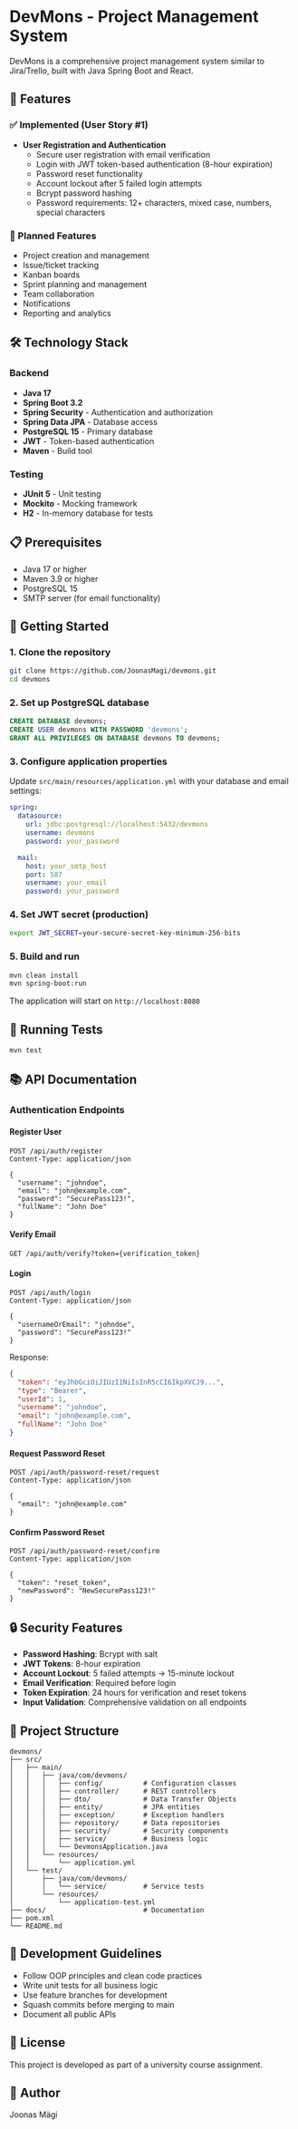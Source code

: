 # DevMons - Project Management System

DevMons is a comprehensive project management system similar to Jira/Trello, built with Java Spring Boot and React.

## 🎯 Features

### ✅ Implemented (User Story #1)
- **User Registration and Authentication**
  - Secure user registration with email verification
  - Login with JWT token-based authentication (8-hour expiration)
  - Password reset functionality
  - Account lockout after 5 failed login attempts
  - Bcrypt password hashing
  - Password requirements: 12+ characters, mixed case, numbers, special characters

### 🚧 Planned Features
- Project creation and management
- Issue/ticket tracking
- Kanban boards
- Sprint planning and management
- Team collaboration
- Notifications
- Reporting and analytics

## 🛠️ Technology Stack

### Backend
- **Java 17**
- **Spring Boot 3.2**
- **Spring Security** - Authentication and authorization
- **Spring Data JPA** - Database access
- **PostgreSQL 15** - Primary database
- **JWT** - Token-based authentication
- **Maven** - Build tool

### Testing
- **JUnit 5** - Unit testing
- **Mockito** - Mocking framework
- **H2** - In-memory database for tests

## 📋 Prerequisites

- Java 17 or higher
- Maven 3.9 or higher
- PostgreSQL 15
- SMTP server (for email functionality)

## 🚀 Getting Started

### 1. Clone the repository
```bash
git clone https://github.com/JoonasMagi/devmons.git
cd devmons
```

### 2. Set up PostgreSQL database
```sql
CREATE DATABASE devmons;
CREATE USER devmons WITH PASSWORD 'devmons';
GRANT ALL PRIVILEGES ON DATABASE devmons TO devmons;
```

### 3. Configure application properties
Update `src/main/resources/application.yml` with your database and email settings:
```yaml
spring:
  datasource:
    url: jdbc:postgresql://localhost:5432/devmons
    username: devmons
    password: your_password

  mail:
    host: your_smtp_host
    port: 587
    username: your_email
    password: your_password
```

### 4. Set JWT secret (production)
```bash
export JWT_SECRET=your-secure-secret-key-minimum-256-bits
```

### 5. Build and run
```bash
mvn clean install
mvn spring-boot:run
```

The application will start on `http://localhost:8080`

## 🧪 Running Tests

```bash
mvn test
```

## 📚 API Documentation

### Authentication Endpoints

#### Register User
```http
POST /api/auth/register
Content-Type: application/json

{
  "username": "johndoe",
  "email": "john@example.com",
  "password": "SecurePass123!",
  "fullName": "John Doe"
}
```

#### Verify Email
```http
GET /api/auth/verify?token={verification_token}
```

#### Login
```http
POST /api/auth/login
Content-Type: application/json

{
  "usernameOrEmail": "johndoe",
  "password": "SecurePass123!"
}
```

Response:
```json
{
  "token": "eyJhbGciOiJIUzI1NiIsInR5cCI6IkpXVCJ9...",
  "type": "Bearer",
  "userId": 1,
  "username": "johndoe",
  "email": "john@example.com",
  "fullName": "John Doe"
}
```

#### Request Password Reset
```http
POST /api/auth/password-reset/request
Content-Type: application/json

{
  "email": "john@example.com"
}
```

#### Confirm Password Reset
```http
POST /api/auth/password-reset/confirm
Content-Type: application/json

{
  "token": "reset_token",
  "newPassword": "NewSecurePass123!"
}
```

## 🔒 Security Features

- **Password Hashing**: Bcrypt with salt
- **JWT Tokens**: 8-hour expiration
- **Account Lockout**: 5 failed attempts → 15-minute lockout
- **Email Verification**: Required before login
- **Token Expiration**: 24 hours for verification and reset tokens
- **Input Validation**: Comprehensive validation on all endpoints

## 📁 Project Structure

```
devmons/
├── src/
│   ├── main/
│   │   ├── java/com/devmons/
│   │   │   ├── config/          # Configuration classes
│   │   │   ├── controller/      # REST controllers
│   │   │   ├── dto/             # Data Transfer Objects
│   │   │   ├── entity/          # JPA entities
│   │   │   ├── exception/       # Exception handlers
│   │   │   ├── repository/      # Data repositories
│   │   │   ├── security/        # Security components
│   │   │   ├── service/         # Business logic
│   │   │   └── DevmonsApplication.java
│   │   └── resources/
│   │       └── application.yml
│   └── test/
│       ├── java/com/devmons/
│       │   └── service/         # Service tests
│       └── resources/
│           └── application-test.yml
├── docs/                        # Documentation
├── pom.xml
└── README.md
```

## 📝 Development Guidelines

- Follow OOP principles and clean code practices
- Write unit tests for all business logic
- Use feature branches for development
- Squash commits before merging to main
- Document all public APIs

## 📄 License

This project is developed as part of a university course assignment.

## 👥 Author

Joonas Mägi

